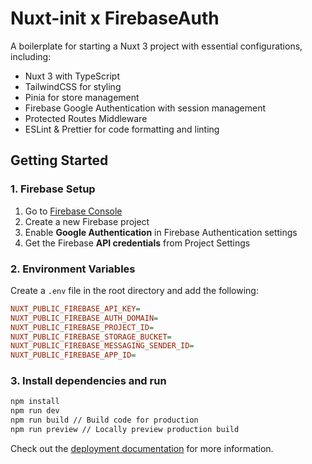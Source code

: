 # Nuxt-init x FirebaseAuth

A boilerplate for starting a Nuxt 3 project with essential configurations, including:

- Nuxt 3 with TypeScript
- TailwindCSS for styling
- Pinia for store management
- Firebase Google Authentication with session management
- Protected Routes Middleware
- ESLint & Prettier for code formatting and linting

## Getting Started

### 1. Firebase Setup
1. Go to [Firebase Console](https://console.firebase.google.com/)
2. Create a new Firebase project
3. Enable **Google Authentication** in Firebase Authentication settings
4. Get the Firebase **API credentials** from Project Settings

### 2. Environment Variables
Create a `.env` file in the root directory and add the following:

```ini
NUXT_PUBLIC_FIREBASE_API_KEY=
NUXT_PUBLIC_FIREBASE_AUTH_DOMAIN=
NUXT_PUBLIC_FIREBASE_PROJECT_ID=
NUXT_PUBLIC_FIREBASE_STORAGE_BUCKET=
NUXT_PUBLIC_FIREBASE_MESSAGING_SENDER_ID=
NUXT_PUBLIC_FIREBASE_APP_ID=
```

### 3. Install dependencies and run 
```bash
npm install
npm run dev
npm run build // Build code for production
npm run preview // Locally preview production build
```

Check out the [deployment documentation](https://nuxt.com/docs/getting-started/deployment) for more information.


